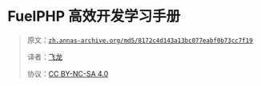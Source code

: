 # FuelPHP 高效开发学习手册

> 原文：[`zh.annas-archive.org/md5/8172c4d143a13bc077eabf0b73cc7f19`](https://zh.annas-archive.org/md5/8172c4d143a13bc077eabf0b73cc7f19)
> 
> 译者：[飞龙](https://github.com/wizardforcel)
> 
> 协议：[CC BY-NC-SA 4.0](http://creativecommons.org/licenses/by-nc-sa/4.0/)